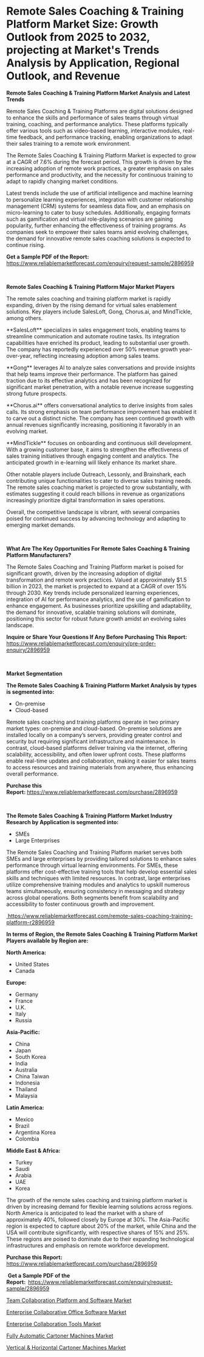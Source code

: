 <p><h1>Remote Sales Coaching & Training Platform Market Size: Growth Outlook from 2025 to 2032, projecting at Market's Trends Analysis by Application, Regional Outlook, and Revenue</h1></p><p><strong>Remote Sales Coaching & Training Platform Market Analysis and Latest Trends</strong></p>
<p><p>Remote Sales Coaching & Training Platforms are digital solutions designed to enhance the skills and performance of sales teams through virtual training, coaching, and performance analytics. These platforms typically offer various tools such as video-based learning, interactive modules, real-time feedback, and performance tracking, enabling organizations to adapt their sales training to a remote work environment.</p><p>The Remote Sales Coaching & Training Platform Market is expected to grow at a CAGR of 7.6% during the forecast period. This growth is driven by the increasing adoption of remote work practices, a greater emphasis on sales performance and productivity, and the necessity for continuous training to adapt to rapidly changing market conditions. </p><p>Latest trends include the use of artificial intelligence and machine learning to personalize learning experiences, integration with customer relationship management (CRM) systems for seamless data flow, and an emphasis on micro-learning to cater to busy schedules. Additionally, engaging formats such as gamification and virtual role-playing scenarios are gaining popularity, further enhancing the effectiveness of training programs. As companies seek to empower their sales teams amid evolving challenges, the demand for innovative remote sales coaching solutions is expected to continue rising.</p></p>
<p><strong>Get a Sample PDF of the Report:&nbsp;</strong> <a href="https://www.reliablemarketforecast.com/enquiry/request-sample/2896959?utm_campaign=1833&utm_medium=2&utm_source=Github&utm_content=ia&utm_term=15032025&utm_id=remote-sales-coaching-training-platform">https://www.reliablemarketforecast.com/enquiry/request-sample/2896959</a></p>
<p>&nbsp;</p>
<p><strong>Remote Sales Coaching & Training Platform Major Market Players</strong></p>
<p><p>The remote sales coaching and training platform market is rapidly expanding, driven by the rising demand for virtual sales enablement solutions. Key players include SalesLoft, Gong, Chorus.ai, and MindTickle, among others.</p><p>**SalesLoft** specializes in sales engagement tools, enabling teams to streamline communication and automate routine tasks. Its integration capabilities have enriched its product, leading to substantial user growth. The company has reportedly experienced over 50% revenue growth year-over-year, reflecting increasing adoption among sales teams.</p><p>**Gong** leverages AI to analyze sales conversations and provide insights that help teams improve their performance. The platform has gained traction due to its effective analytics and has been recognized for significant market penetration, with a notable revenue increase suggesting strong future prospects.</p><p>**Chorus.ai** offers conversational analytics to derive insights from sales calls. Its strong emphasis on team performance improvement has enabled it to carve out a distinct niche. The company has seen continued growth with annual revenues significantly increasing, positioning it favorably in an evolving market.</p><p>**MindTickle** focuses on onboarding and continuous skill development. With a growing customer base, it aims to strengthen the effectiveness of sales training initiatives through engaging content and analytics. The anticipated growth in e-learning will likely enhance its market share.</p><p>Other notable players include Outreach, Lessonly, and Brainshark, each contributing unique functionalities to cater to diverse sales training needs. The remote sales coaching market is projected to grow substantially, with estimates suggesting it could reach billions in revenue as organizations increasingly prioritize digital transformation in sales operations.</p><p>Overall, the competitive landscape is vibrant, with several companies poised for continued success by advancing technology and adapting to emerging market demands.</p></p>
<p>&nbsp;</p>
<p><strong>What Are The Key Opportunities For Remote Sales Coaching & Training Platform Manufacturers?</strong></p>
<p><p>The Remote Sales Coaching and Training Platform market is poised for significant growth, driven by the increasing adoption of digital transformation and remote work practices. Valued at approximately $1.5 billion in 2023, the market is projected to expand at a CAGR of over 15% through 2030. Key trends include personalized learning experiences, integration of AI for performance analytics, and the use of gamification to enhance engagement. As businesses prioritize upskilling and adaptability, the demand for innovative, scalable training solutions will dominate, positioning this sector for robust future growth amidst an evolving sales landscape.</p></p>
<p><strong>Inquire or Share Your Questions If Any Before Purchasing This Report:</strong> <a href="https://www.reliablemarketforecast.com/enquiry/pre-order-enquiry/2896959?utm_campaign=1833&utm_medium=2&utm_source=Github&utm_content=ia&utm_term=15032025&utm_id=remote-sales-coaching-training-platform">https://www.reliablemarketforecast.com/enquiry/pre-order-enquiry/2896959</a></p>
<p>&nbsp;</p>
<p><strong>Market Segmentation</strong></p>
<p><strong>The Remote Sales Coaching & Training Platform Market Analysis by types is segmented into:</strong></p>
<p><ul><li>On-premise</li><li>Cloud-based</li></ul></p>
<p><p>Remote sales coaching and training platforms operate in two primary market types: on-premise and cloud-based. On-premise solutions are installed locally on a company’s servers, providing greater control and security but requiring significant infrastructure and maintenance. In contrast, cloud-based platforms deliver training via the internet, offering scalability, accessibility, and often lower upfront costs. These platforms enable real-time updates and collaboration, making it easier for sales teams to access resources and training materials from anywhere, thus enhancing overall performance.</p></p>
<p><strong>Purchase this Report:&nbsp;</strong><a href="https://www.reliablemarketforecast.com/purchase/2896959?utm_campaign=1833&utm_medium=2&utm_source=Github&utm_content=ia&utm_term=15032025&utm_id=remote-sales-coaching-training-platform">https://www.reliablemarketforecast.com/purchase/2896959</a></p>
<p>&nbsp;</p>
<p><strong>The Remote Sales Coaching & Training Platform Market Industry Research by Application is segmented into:</strong></p>
<p><ul><li>SMEs</li><li>Large Enterprises</li></ul></p>
<p><p>The Remote Sales Coaching and Training Platform market serves both SMEs and large enterprises by providing tailored solutions to enhance sales performance through virtual learning environments. For SMEs, these platforms offer cost-effective training tools that help develop essential sales skills and techniques with limited resources. In contrast, large enterprises utilize comprehensive training modules and analytics to upskill numerous teams simultaneously, ensuring consistency in messaging and strategy across global operations. Both segments benefit from scalability and accessibility to foster continuous growth and improvement.</p></p>
<p><a href="https://www.reliablemarketforecast.com/remote-sales-coaching-training-platform-r2896959?utm_campaign=1833&utm_medium=2&utm_source=Github&utm_content=ia&utm_term=15032025&utm_id=remote-sales-coaching-training-platform">&nbsp;https://www.reliablemarketforecast.com/remote-sales-coaching-training-platform-r2896959</a></p>
<p><strong>In terms of Region, the Remote Sales Coaching & Training Platform Market Players available by Region are:</strong></p>
<p>
    <p> <strong> North America: </strong>
        <ul>
            <li>United States</li>
            <li>Canada</li>
        </ul>
        </p> 
    <p> <strong> Europe: </strong>
        <ul>
            <li>Germany</li>
            <li>France</li>
            <li>U.K.</li>
            <li>Italy</li>
            <li>Russia</li>
        </ul>
        </p> 
    <p> <strong> Asia-Pacific: </strong>
        <ul>
            <li>China</li>
            <li>Japan</li>
            <li>South Korea</li>
            <li>India</li>
            <li>Australia</li>
            <li>China Taiwan</li>
            <li>Indonesia</li>
            <li>Thailand</li>
            <li>Malaysia</li>
        </ul>
        </p> 
    <p> <strong> Latin America: </strong>
        <ul>
            <li>Mexico</li>
            <li>Brazil</li>
            <li>Argentina Korea</li>
            <li>Colombia</li>
        </ul>
        </p> 
    <p> <strong> Middle East & Africa: </strong>
        <ul>
            <li>Turkey</li>
            <li>Saudi</li>
            <li>Arabia</li>
            <li>UAE</li>
            <li>Korea</li>
        </ul>
    </p>
    </p>
<p><p>The growth of the remote sales coaching and training platform market is driven by increasing demand for flexible learning solutions across regions. North America is anticipated to lead the market with a share of approximately 40%, followed closely by Europe at 30%. The Asia-Pacific region is expected to capture about 20% of the market, while China and the USA will contribute significantly, with respective shares of 15% and 25%. These regions are poised to dominate due to their expanding technological infrastructures and emphasis on remote workforce development.</p></p>
<p><strong>Purchase this Report: </strong><a href="https://www.reliablemarketforecast.com/purchase/2896959?utm_campaign=1833&utm_medium=2&utm_source=Github&utm_content=ia&utm_term=15032025&utm_id=remote-sales-coaching-training-platform">https://www.reliablemarketforecast.com/purchase/2896959</a></p>
<p>&nbsp;<strong>Get a Sample PDF of the Report:&nbsp;&nbsp;</strong><a href="https://www.reliablemarketforecast.com/enquiry/request-sample/2896959?utm_campaign=1833&utm_medium=2&utm_source=Github&utm_content=ia&utm_term=15032025&utm_id=remote-sales-coaching-training-platform">https://www.reliablemarketforecast.com/enquiry/request-sample/2896959</a></p>
<p><strong></strong></p>
<p><p><a href="https://github.com/motosyuliq/Market-Research-Report-List-1/blob/main/team-collaboration-platform-and-software-market.md?utm_campaign=1833&utm_medium=2&utm_source=Github&utm_content=ia&utm_term=15032025&utm_id=remote-sales-coaching-training-platform">Team Collaboration Platform and Software Market</a></p><p><a href="https://github.com/thapabylers2/Market-Research-Report-List-1/blob/main/enterprise-collaborative-office-software-market.md?utm_campaign=1833&utm_medium=2&utm_source=Github&utm_content=ia&utm_term=15032025&utm_id=remote-sales-coaching-training-platform">Enterprise Collaborative Office Software Market</a></p><p><a href="https://github.com/ryantindyaiz/Market-Research-Report-List-1/blob/main/enterprise-collaboration-tools-market.md?utm_campaign=1833&utm_medium=2&utm_source=Github&utm_content=ia&utm_term=15032025&utm_id=remote-sales-coaching-training-platform">Enterprise Collaboration Tools Market</a></p><p><a href="https://github.com/muskoaizahfi/Market-Research-Report-List-1/blob/main/fully-automatic-cartoner-machines-market.md?utm_campaign=1833&utm_medium=2&utm_source=Github&utm_content=ia&utm_term=15032025&utm_id=remote-sales-coaching-training-platform">Fully Automatic Cartoner Machines Market</a></p><p><a href="https://github.com/spehnluenaru/Market-Research-Report-List-1/blob/main/vertical-horizontal-cartoner-machines-market.md?utm_campaign=1833&utm_medium=2&utm_source=Github&utm_content=ia&utm_term=15032025&utm_id=remote-sales-coaching-training-platform">Vertical & Horizontal Cartoner Machines Market</a></p></p>